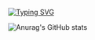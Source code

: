 [![Typing SVG](https://readme-typing-svg.demolab.com?font=Fira+Code&weight=600&size=40&pause=1000&color=F7698E&vCenter=true&random=false&width=435&lines=Sonnga's+Git+Hub)](https://git.io/typing-svg)

![Anurag's GitHub stats](https://github-readme-stats.vercel.app/api?username=soonga00&show_icons=true&theme=radical)
